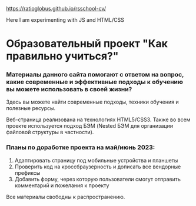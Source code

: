 https://ratioglobus.github.io/rsschool-cv/

Here I am experimenting with JS and HTML/CSS

Образовательный проект "Как правильно учиться?"
========================

### Материалы данного сайта помогают с ответом на вопрос, какие современные и эффективные подходы к обучению вы можете использовать в своей жизни?

Здесь вы можете найти современные подходы, техники обучения и полезные ресурсы.

Веб-страница реализована на технологиях HTML5/CSS3.
Также во всем проекте используется подход БЭМ (Nested БЭМ для организации файловой структуры в частности).

### Планы по доработке проекта на май/июнь 2023:
1. Адаптировать страницу под мобильные устройства и планшеты
2. Проверить код на кроссбраузерность и дописать все вендорные префиксы
3. Добавить форму, через которую пользователи смогут отправить комментарий и пожелания к проекту

Все материалы свободны к распространению.

